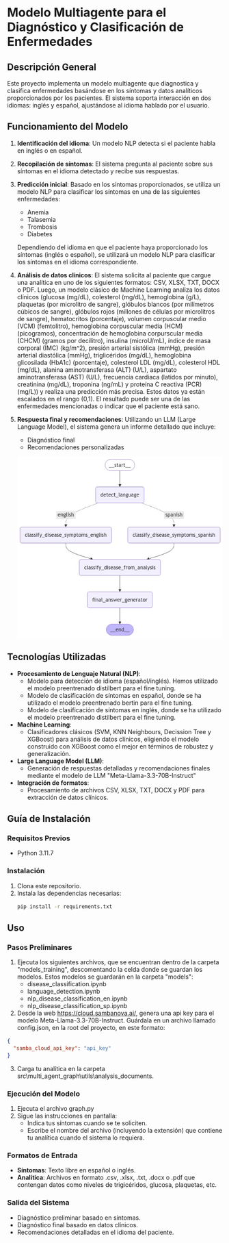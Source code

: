 # Modelo Multiagente para el Diagnóstico y Clasificación de Enfermedades

## Descripción General
Este proyecto implementa un modelo multiagente que diagnostica y clasifica enfermedades basándose en los síntomas y datos analíticos proporcionados por los pacientes. El sistema soporta interacción en dos idiomas: inglés y español, ajustándose al idioma hablado por el usuario.

## Funcionamiento del Modelo
1. **Identificación del idioma**: Un modelo NLP detecta si el paciente habla en inglés o en español.
2. **Recopilación de síntomas**: El sistema pregunta al paciente sobre sus síntomas en el idioma detectado y recibe sus respuestas.
3. **Predicción inicial**: Basado en los síntomas proporcionados, se utiliza un modelo NLP para clasificar los síntomas en una de las siguientes enfermedades:
   - Anemia
   - Talasemia
   - Trombosis
   - Diabetes

    Dependiendo del idioma en que el paciente haya proporcionado los síntomas (inglés o español), se utilizará un modelo NLP para clasificar los síntomas en el idioma correspondiente.
4. **Análisis de datos clínicos**: El sistema solicita al paciente que cargue una analítica en uno de los siguientes formatos: CSV, XLSX, TXT, DOCX o PDF. Luego, un modelo clásico de Machine Learning analiza los datos clínicos (glucosa (mg/dL), colesterol (mg/dL), hemoglobina (g/L), plaquetas (por microlitro de sangre), glóbulos blancos (por milímetros cúbicos de sangre), glóbulos rojos (millones de células por microlitros de sangre), hematocritos (porcentaje), volumen corpuscular medio (VCM) (femtolitro), hemoglobina corpuscular media (HCM) (picogramos), concentración de hemoglobina corpurscular media (CHCM) (gramos por decilitro), insulina (microU/mL), índice de masa corporal (IMC) (kg/m^2), presión arterial sistólica (mmHg), presión arterial diastólica (mmHg), triglicéridos (mg/dL), hemoglobina glicosilada (HbA1c) (porcentaje), colesterol LDL (mg/dL), colesterol HDL (mg/dL), alanina aminotransferasa (ALT) (U/L), aspartato aminotransferasa (AST) (U/L), frecuencia cardiaca (latidos por minuto), creatinina (mg/dL), troponina (ng/mL) y proteína C reactiva (PCR) (mg/L)) y realiza una predicción más precisa. Estos datos ya están escalados en el rango (0,1). El resultado puede ser una de las enfermedades mencionadas o indicar que el paciente está sano.

5. **Respuesta final y recomendaciones**: Utilizando un LLM (Large Language Model), el sistema genera un informe detallado que incluye:
   - Diagnóstico final
   - Recomendaciones personalizadas

   ![Arquitectura del modelo](arquitectura_modelo.jpg)

## Tecnologías Utilizadas
- **Procesamiento de Lenguaje Natural (NLP)**:
  - Modelo para detección de idioma (español/inglés). Hemos utilizado el modelo preentrenado distilbert para el fine tuning.
  - Modelo de clasificación de síntomas en español, donde se ha utilizado el modelo preentrenado bertin para el fine tuning.
  - Modelo de clasificación de síntomas en inglés, donde se ha utilizado el modelo preentrenado distilbert para el fine tuning.
- **Machine Learning**:
  - Clasificadores clásicos (SVM, KNN Neighbours, Decission Tree y XGBoost) para análisis de datos clínicos, eligiendo el modelo construido con XGBoost como el mejor en términos de robustez y generalización.
- **Large Language Model (LLM)**:
  - Generación de respuestas detalladas y recomendaciones finales mediante el modelo de LLM "Meta-Llama-3.3-70B-Instruct"
- **Integración de formatos**:
  - Procesamiento de archivos CSV, XLSX, TXT, DOCX y PDF para extracción de datos clínicos.


## Guía de Instalación
### Requisitos Previos
- Python 3.11.7

### Instalación
1. Clona este repositorio.
2. Instala las dependencias necesarias:
   ```bash
   pip install -r requirements.txt
   ```

## Uso
### Pasos Preliminares
1. Ejecuta los siguientes archivos, que se encuentran dentro de la carpeta "models_training", descomentando la celda donde se guardan los modelos. Estos modelos se guardarán en la carpeta "models":
   - disease_classification.ipynb
   - language_detection.ipynb
   - nlp_disease_classification_en.ipynb
   - nlp_disease_classification_sp.ipynb
2. Desde la web https://cloud.sambanova.ai/, genera una api key para el modelo Meta-Llama-3.3-70B-Instruct. Guárdala en un archivo llamado config.json, en la root del proyecto, en este formato:

```json
{
  "samba_cloud_api_key": "api_key"
}
   ```
3. Carga tu analítica en la carpeta src\multi_agent_graph\utils\analysis_documents.
### Ejecución del Modelo
1. Ejecuta el archivo graph.py
2. Sigue las instrucciones en pantalla:
   - Indica tus síntomas cuando se te soliciten.
   - Escribe el nombre del archivo (incluyendo la extensión) que contiene tu analítica cuando el sistema lo requiera.

### Formatos de Entrada
- **Síntomas**: Texto libre en español o inglés.
- **Analítica**: Archivos en formato .csv, .xlsx, .txt, .docx o .pdf que contengan datos como niveles de trigicéridos, glucosa, plaquetas, etc.

### Salida del Sistema
- Diagnóstico preliminar basado en síntomas.
- Diagnóstico final basado en datos clínicos.
- Recomendaciones detalladas en el idioma del  paciente.



  